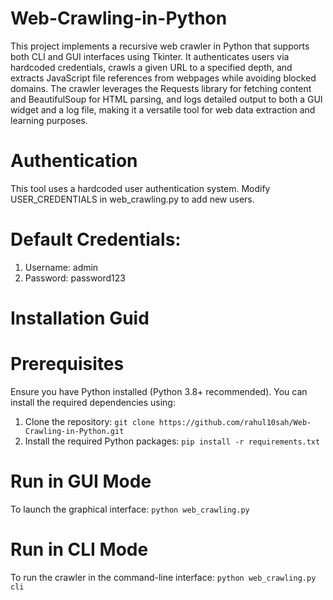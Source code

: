 # Web-Crawling-in-Python

This project implements a recursive web crawler in Python that supports both CLI and GUI interfaces using Tkinter. It authenticates users via hardcoded credentials, crawls a given URL to a specified depth, and extracts JavaScript file references from webpages while avoiding blocked domains. The crawler leverages the Requests library for fetching content and BeautifulSoup for HTML parsing, and logs detailed output to both a GUI widget and a log file, making it a versatile tool for web data extraction and learning purposes.

# Authentication

This tool uses a hardcoded user authentication system. Modify USER_CREDENTIALS in web_crawling.py to add new users.

# Default Credentials:
1. Username: admin
2. Password: password123

# Installation Guid

# Prerequisites
Ensure you have Python installed (Python 3.8+ recommended). You can install the required dependencies using:

1. Clone the repository:
`git clone https://github.com/rahul10sah/Web-Crawling-in-Python.git`
2. Install the required Python packages:
`pip install -r requirements.txt`

# Run in GUI Mode
To launch the graphical interface:
`python web_crawling.py`

# Run in CLI Mode
To run the crawler in the command-line interface:
`python web_crawling.py cli`
